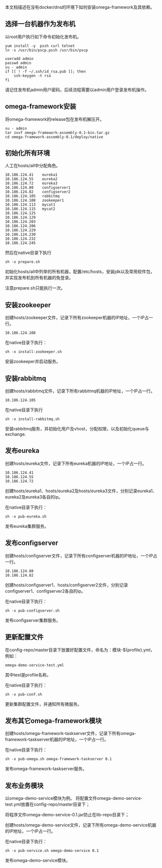 本文档描述在没有docker/dns的环境下如何安装omega-framework及其依赖。

## 选择一台机器作为发布机

以root用户执行如下命令初始化发布机。
```
yum install -y  pssh curl telnet
ln -s /usr/bin/pscp.pssh /usr/bin/pscp

useradd admin
passwd admin
su - admin
if [[ ! -f ~/.ssh/id_rsa.pub ]]; then
    ssh-keygen -t rsa
fi
```

请记住发布机admin用户密码，后续流程需要以admin用户登录发布机操作。

## omega-framework安装

将omega-framework的release包在发布机解压开。
```
su - admin
tar zxvf omega-framework-assembly-0.1-bin.tar.gz
cd omega-framework-assembly-0.1/deploy/native
```

##  初始化所有环境

人工在hosts/all中分配角色。
```
10.186.124.41    eureka1
10.186.124.55    eureka2
10.186.124.72    eureka3
10.186.124.80    configserver1
10.186.124.82    configserver2
10.186.124.105   rabbitmq
10.186.124.108   zookeeper1
10.186.124.113   mycat1
10.186.124.115   mycat2
10.186.124.125   
10.186.124.129
10.186.124.203
10.186.124.206
10.186.124.229
10.186.124.230
10.186.124.232
10.186.124.245
```

然后在native目录下执行
```
sh -x prepare.sh
```
初始化hosts/all中列举的所有机器，配置/etc/hosts，安装jdk以及常用软件包，并实现发布机到所有机器的免登录。

注意prepare.sh只能执行一次。

## 安装zookeeper

创建hosts/zookeeper文件，记录下所有zookeeper机器的IP地址，一个IP占一行。
```
10.186.124.108
```

在native目录下执行：
```
sh -x install-zookeeper.sh
```
安装zookeeper并启动服务。

## 安装rabbitmq

创建hosts/rabbitmq文件，记录下所有rabbitmq机器的IP地址，一个IP占一行。
```
10.186.124.105
```

在native目录下执行
```
sh -x install-rabbitmq.sh
```
安装rabbitmq服务，并初始化用户及vhost，分配权限，以及初始化queue与exchange.

## 发布eureka

创建hosts/eureka文件，记录下所有eureka机器的IP地址，一个IP占一行。
```
10.186.124.41
10.186.124.55
10.186.124.72
```

创建hosts/eureka1、hosts/eureka2及hosts/eureka3文件，分别记录eureka1、eureka2及eureka3各自的ip。

在native目录下执行：
```
sh -x pub-eureka.sh
```
发布eureka集群服务。

## 发布configserver

创建hosts/configserver文件，记录下所有configserver机器的IP地址，一个IP占一行。
```
10.186.124.80
10.186.124.82
```

创建hosts/configserver1、hosts/configserver2文件，分别记录configserver1、configserver2各自的ip。

在native目录下执行：
```
sh -x pub-configserver.sh
```
发布configserver集群服务。

## 更新配置文件

在config-repo/master目录下放置好配置文件，命名为：模块-${profile}.yml，例如：
```
omega-demo-service-test.yml
```
其中test是profile名称。

在native目录下执行：
```
sh -x pub-conf.sh
```
更新集群配置文件，并通知所有微服务。

## 发布其它omega-framework模块

创建hosts/omega-framework-taskserver文件，记录下所有omega-framework-taskserver机器的IP地址，一个IP占一行。

在native目录下执行：
```
sh -x pub-omega.sh omega-framework-taskserver 0.1
```
发布omega-framework-taskserver服务。

## 发布业务模块

以omega-demo-service模块为例。
将配置文件omega-demo-service-test.yml放置在config-repo/master目录下；

将程序文件omega-demo-service-0.1.jar防止在lib-repo目录下；

创建hosts/omega-demo-service文件，记录下所有omega-demo-service机器的IP地址，一个IP占一行。

在native目录下执行：
```
sh -x pub-service.sh omega-demo-service 0.1
```
发布omega-demo-service模块。
